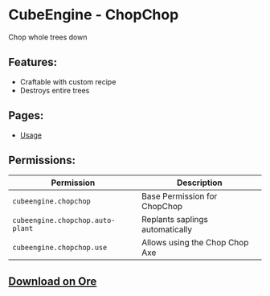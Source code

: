 # CubeEngine - ChopChop
Chop whole trees down

## Features:
 - Craftable with custom recipe
 - Destroys entire trees

## Pages:
 - [Usage](cubeengine-chopchop-usage.md)

## Permissions:

| Permission | Description |
| --- | --- |
| `cubeengine.chopchop` | Base Permission for ChopChop |
| `cubeengine.chopchop.auto-plant` | Replants saplings automatically |
| `cubeengine.chopchop.use` | Allows using the Chop Chop Axe |

## [Download on Ore](https://ore.spongepowered.org/CubeEngine/CubeEngine---ChopChop)

